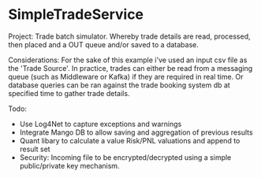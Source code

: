 # SimpleTradeService

Project: Trade batch simulator. Whereby trade details are read, processed, then placed and a OUT queue and/or saved to a database. 

Considerations: For the sake of this example i've used an input csv file as the 'Trade Source'. In practice, trades can either be read from a messaging queue (such as Middleware or Kafka) if they are required in real time. Or database queries can be ran against the trade booking system db at specified time to gather trade details. 

Todo: 

- Use Log4Net to capture exceptions and warnings
- Integrate Mango DB to allow saving and aggregation of previous results 
- Quant libary to calculate a value Risk/PNL valuations and append to result set
- Security: Incoming file to be encrypted/decrypted using a simple public/private key mechanism. 
